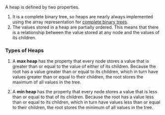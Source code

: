 A heap is defined by two properties. 

1. It is a complete binary tree, so heaps are nearly always implemented using the array representation for [complete binary trees](https://opendsa-server.cs.vt.edu/ODSA/Books/Everything/html/CompleteTree.html#completetree). 
2. The values stored in a heap are partially ordered. This means that there is a relationship between the value stored at any node and the values of its children.

### Types of Heaps
1. A <b> max heap </b> has the property that every node stores a value that is greater than or equal to the value of either of its children. Because the root has a value greater than or equal to its children, which in turn have values greater than or equal to their children, the root stores the maximum of all values in the tree.

2. A <b> min heap </b> has the property that every node stores a value that is less than or equal to that of its children. Because the root has a value less than or equal to its children, which in turn have values less than or equal to their children, the root stores the minimum of all values in the tree.